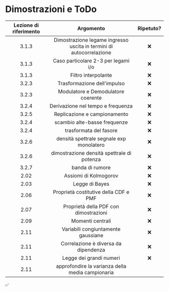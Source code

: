 # Dimostrazioni e ToDo

| Lezione di riferimento | Argomento                                                           | Ripetuto? |
|:----------------------:|:-------------------------------------------------------------------:|:---------:|
| 3.1.3                  | Dimostrazione legame ingresso uscita in termini di autocorrelazione | ❌         |
| 3.1.3                  | Caso particolare 2-3 per legami i/o                                 | ❌         |
| 3.1.3                  | Filtro interpolante                                                 | ❌         |
| 3.2.3                  | Trasformazione dell'impulso                                         | ❌         |
| 3.2.3                  | Modulatore e Demodulatore coerente                                  | ❌         |
| 3.2.4                  | Derivazione nel tempo e frequenza                                   | ❌         |
| 3.2.5                  | Replicazione e campionamento                                        | ❌         |
| 3.2.4                  | scambio alte-basse frequenze                                        | ❌         |
| 3.2.4                  | trasformata del fasore                                              | ❌         |
| 3.2.6                  | densità spettrale segnale exp monolatero                            | ❌         |
| 3.2.6                  | dimostrazione densità spettrale di potenza                          | ❌         |
| 3.2.7                  | banda di rumore                                                     | ❌         |
| 2.02                   | Assiomi di Kolmogorov                                               | ❌         |
| 2.03                   | Legge di Bayes                                                      | ❌         |
| 2.06                   | Proprietà costitutive della CDF e PMF                               | ❌         |
| 2.07                   | Proprietà della PDF con dimostrazioni                               | ❌         |
| 2.09                   | Momenti centrali                                                    | ❌         |
| 2.11                   | Variabili congiuntamente gaussiane                                  | ❌         |
| 2.11                   | Correlazione è diversa da dipendenza                                | ❌         |
| 2.11                   | Legge dei grandi numeri                                             | ❌         |
| 2.11                   | approfondire la varianza della media campionaria                    |           |

✅
